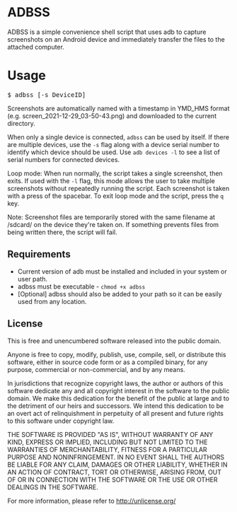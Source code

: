 ADBSS 
===========

ADBSS is a simple convenience shell script that uses adb to capture screenshots on an Android device and immediately transfer the files to the attached computer.

Usage
===========
<pre>
$ adbss [-s DeviceID]
</pre>

Screenshots are automatically named with a timestamp in YMD_HMS format (e.g. screen_2021-12-29_03-50-43.png) and downloaded to the current directory.

When only a single device is connected, `adbss` can be used by itself. If there are multiple devices, use the `-s` flag along with a device serial number to identify which device should be used. Use `adb devices -l` to see a list of serial numbers for connected devices.

Loop mode: When run normally, the script takes a single screenshot, then exits. If used with the `-l` flag, this mode allows the user to take multiple screenshots without repeatedly running the script. Each screenshot is taken with a press of the spacebar. To exit loop mode and the script, press the `q` key.

Note: Screenshot files are temporarily stored with the same filename at /sdcard/ on the device they're taken on. If something prevents files from being written there, the script will fail.

Requirements
------------

 * Current version of adb must be installed and included in your system or user path.
 * adbss must be executable - `chmod +x adbss`
 * [Optional] adbss should also be added to your path so it can be easily used from any location.

License
------------
This is free and unencumbered software released into the public domain.

Anyone is free to copy, modify, publish, use, compile, sell, or
distribute this software, either in source code form or as a compiled
binary, for any purpose, commercial or non-commercial, and by any
means.

In jurisdictions that recognize copyright laws, the author or authors
of this software dedicate any and all copyright interest in the
software to the public domain. We make this dedication for the benefit
of the public at large and to the detriment of our heirs and
successors. We intend this dedication to be an overt act of
relinquishment in perpetuity of all present and future rights to this
software under copyright law.

THE SOFTWARE IS PROVIDED "AS IS", WITHOUT WARRANTY OF ANY KIND,
EXPRESS OR IMPLIED, INCLUDING BUT NOT LIMITED TO THE WARRANTIES OF
MERCHANTABILITY, FITNESS FOR A PARTICULAR PURPOSE AND NONINFRINGEMENT.
IN NO EVENT SHALL THE AUTHORS BE LIABLE FOR ANY CLAIM, DAMAGES OR
OTHER LIABILITY, WHETHER IN AN ACTION OF CONTRACT, TORT OR OTHERWISE,
ARISING FROM, OUT OF OR IN CONNECTION WITH THE SOFTWARE OR THE USE OR
OTHER DEALINGS IN THE SOFTWARE.

For more information, please refer to <http://unlicense.org/>
